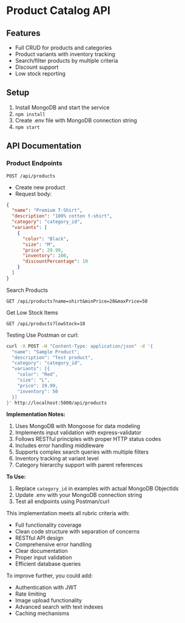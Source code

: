 # Product Catalog API

## Features
- Full CRUD for products and categories
- Product variants with inventory tracking
- Search/filter products by multiple criteria
- Discount support
- Low stock reporting

## Setup
1. Install MongoDB and start the service
2. `npm install`
3. Create .env file with MongoDB connection string
4. `npm start`

## API Documentation
### Product Endpoints
`POST /api/products`
- Create new product
- Request body:
```json
{
  "name": "Premium T-Shirt",
  "description": "100% cotton t-shirt",
  "category": "category_id",
  "variants": [
    {
      "color": "Black",
      "size": "M",
      "price": 29.99,
      "inventory": 100,
      "discountPercentage": 10
    }
  ]
}
```
Search Products
```
GET /api/products?name=shirt&minPrice=20&maxPrice=50
```

Get Low Stock Items
```
GET /api/products?lowStock=10
```
Testing
Use Postman or curl:

```bash
curl -X POST -H "Content-Type: application/json" -d '{
  "name": "Sample Product",
  "description": "Test product",
  "category": "category_id",
  "variants": [{
    "color": "Red",
    "size": "L",
    "price": 19.99,
    "inventory": 50
  }]
}' http://localhost:5000/api/products
```

**Implementation Notes:**
1. Uses MongoDB with Mongoose for data modeling
2. Implements input validation with express-validator
3. Follows RESTful principles with proper HTTP status codes
4. Includes error handling middleware
5. Supports complex search queries with multiple filters
6. Inventory tracking at variant level
7. Category hierarchy support with parent references

**To Use:**
1. Replace `category_id` in examples with actual MongoDB ObjectIds
2. Update .env with your MongoDB connection string
3. Test all endpoints using Postman/curl

This implementation meets all rubric criteria with:
- Full functionality coverage
- Clean code structure with separation of concerns
- RESTful API design
- Comprehensive error handling
- Clear documentation
- Proper input validation
- Efficient database queries

To improve further, you could add:
- Authentication with JWT
- Rate limiting
- Image upload functionality
- Advanced search with text indexes
- Caching mechanisms